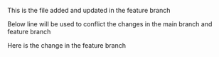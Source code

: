 This is the file added and updated in the feature branch

Below line will be used to conflict the changes in the main branch and feature branch

Here is the change in the feature branch


